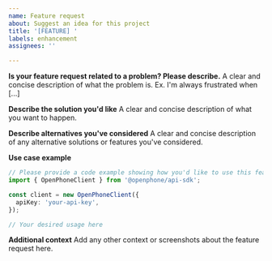 ```yaml
---
name: Feature request
about: Suggest an idea for this project
title: '[FEATURE] '
labels: enhancement
assignees: ''

---
```


**Is your feature request related to a problem? Please describe.**
A clear and concise description of what the problem is. Ex. I'm always frustrated when [...]

**Describe the solution you'd like**
A clear and concise description of what you want to happen.

**Describe alternatives you've considered**
A clear and concise description of any alternative solutions or features you've considered.

**Use case example**
```typescript
// Please provide a code example showing how you'd like to use this feature
import { OpenPhoneClient } from '@openphone/api-sdk';

const client = new OpenPhoneClient({
  apiKey: 'your-api-key',
});

// Your desired usage here
```

**Additional context**
Add any other context or screenshots about the feature request here.
